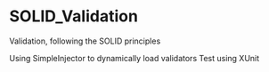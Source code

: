 # SOLID_Validation
Validation, following the SOLID principles

Using SimpleInjector to dynamically load validators
Test using XUnit
